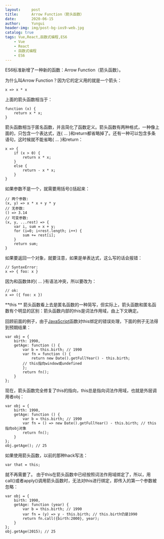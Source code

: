 ```yaml
---
layout:     post
title:      Arrow Function（箭头函数）
date:       2020-06-15
author:     Yungui
header-img: img/post-bg-ios9-web.jpg
catalog: true
tags: Vue,React,函数式编程,ES6
    - Vue
    - React
    - 函数式编程
    - ES6
---
```

ES6标准新增了一种新的函数：Arrow Function（箭头函数）。

为什么叫Arrow Function？因为它的定义用的就是一个箭头：

```
x => x * x
```
上面的箭头函数相当于：
```
function (x) {
    return x * x;
}
```
箭头函数相当于匿名函数，并且简化了函数定义。箭头函数有两种格式，一种像上面的，只包含一个表达式，连{ ... }和return都省略掉了。还有一种可以包含多条语句，这时候就不能省略{ ... }和return：
```
x => {
    if (x > 0) {
        return x * x;
    }
    else {
        return - x * x;
    }
}
```
如果参数不是一个，就需要用括号()括起来：
```
// 两个参数:
(x, y) => x * x + y * y
// 无参数:
() => 3.14
// 可变参数:
(x, y, ...rest) => {
    var i, sum = x + y;
    for (i=0; i<rest.length; i++) {
        sum += rest[i];
    }
    return sum;
}
```
如果要返回一个对象，就要注意，如果是单表达式，这么写的话会报错：
```
// SyntaxError:
x => { foo: x }
```
因为和函数体的{ ... }有语法冲突，所以要改为：
```
// ok:
x => ({ foo: x })
```
**this **
箭头函数看上去是匿名函数的一种简写，但实际上，箭头函数和匿名函数有个明显的区别：箭头函数内部的this是词法作用域，由上下文确定。

回顾前面的例子，由于[JavaScript](http://lib.csdn.net/base/18)函数对this绑定的错误处理，下面的例子无法得到预期结果：

```
var obj = {
    birth: 1990,
    getAge: function () {
        var b = this.birth; // 1990
        var fn = function () {
            return new Date().getFullYear() - this.birth; 
        // this指向window或undefined
        };
        return fn();
    }
};
```
现在，箭头函数完全修复了this的指向，this总是指向词法作用域，也就是外层调用者obj：
```
var obj = {
    birth: 1990,
    getAge: function () {
        var b = this.birth; // 1990
        var fn = () => new Date().getFullYear() - this.birth; // this指向obj对象
        return fn();
    }
};
obj.getAge(); // 25
```
如果使用箭头函数，以前的那种hack写法：
```
var that = this;
```
就不再需要了。
由于this在箭头函数中已经按照词法作用域绑定了，所以，用call()或者apply()调用箭头函数时，无法对this进行绑定，即传入的第一个参数被忽略：

```
var obj = {
    birth: 1990,
    getAge: function (year) {
        var b = this.birth; // 1990
        var fn = (y) => y - this.birth; // this.birth仍是1990
        return fn.call({birth:2000}, year);
    }
};
obj.getAge(2015); // 25
```
